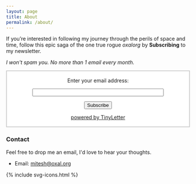 ```yaml
---
layout: page
title: About
permalink: /about/
---
```


If you’re interested in following my journey through the
perils of space and time, follow this epic saga of the one
true rogue *oxalorg* by **Subscribing** to my newsletter. 

*I won't spam you. No more than 1 email every month.*

<form style="border:2px solid #ccc;padding:3px;text-align:center;background-color:#ffffff" action="https://tinyletter.com/owlofathena" method="post" target="popupwindow" onsubmit="window.open('https://tinyletter.com/owlofathena', 'popupwindow', 'scrollbars=yes,width=800,height=600');return true">
    <p> <label for="tlemail">Enter your email address:</label></p>
    <p><input type="text" placeholder="" style="width:360px;max-width:100%;" name="email" id="tlemail" /></p>
    <input type="hidden" value="1" name="embed"/>
    <input type="submit" style="" value="Subscribe" />
    <p><a href="https://tinyletter.com" target="_blank">powered by TinyLetter</a></p>
</form>


### Contact

Feel free to drop me an email, I'd love to hear your thoughts.

* Email: [mitesh@oxal.org](mailto:mitesh@oxal.org)

<link rel="stylesheet" href="{{ site.baseurl }}/assets/css/svg-icons.css">
<footer class="profile-icon-wrapper">
<nav class="profile-icons">
{% include svg-icons.html %}
</nav>
</footer>
